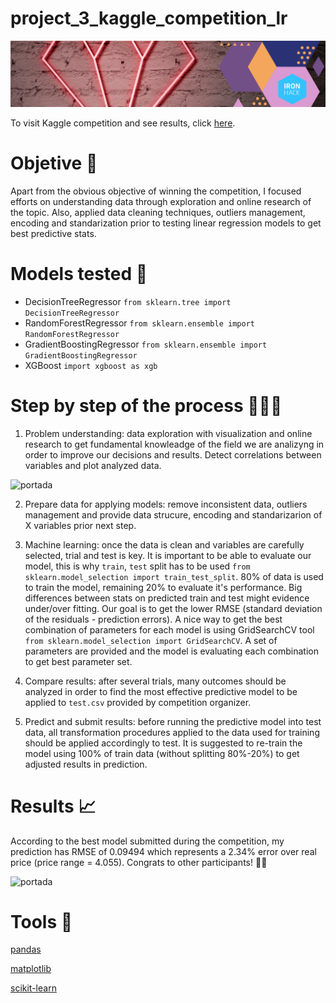 # project_3_kaggle_competition_lr
![portada](https://raw.githubusercontent.com/Ironhack-Part-Time-Enero2022/Kaggle_competition/master/images/PORTADA.jpg)

To visit Kaggle competition and see results, click [here](https://www.kaggle.com/competitions/diamonds-part-datamad0122).

# Objetive 🎯
Apart from the obvious objective of winning the competition, I focused efforts on understanding data through exploration and online research of the topic. Also, applied data cleaning techniques, outliers management, encoding and standarization prior to testing linear regression models to get best predictive stats.

# Models tested 🤖
- DecisionTreeRegressor `from sklearn.tree import DecisionTreeRegressor`
- RandomForestRegressor `from sklearn.ensemble import RandomForestRegressor`
- GradientBoostingRegressor `from sklearn.ensemble import GradientBoostingRegressor`
- XGBoost `import xgboost as xgb`

# Step by step of the process 🏃🏽‍♂️
1. Problem understanding: data exploration with visualization and online research to get fundamental knowleadge of the field we are analizyng in order to improve our decisions and results. Detect correlations between variables and plot analyzed data.

![portada](https://raw.githubusercontent.com/ferseguias/project_3/main/images/Screenshot%202022-05-26%20at%2021.56.01.png)

2. Prepare data for applying models: remove inconsistent data, outliers management and provide data strucure, encoding and standarizarion of X variables prior next step.

3. Machine learning: once the data is clean and variables are carefully selected, trial and test is key. It is important to be able to evaluate our model, this is why `train`, `test` split has to be used `from sklearn.model_selection import train_test_split`. 80% of data is used to train the model, remaining 20% to evaluate it's performance. Big differences between stats on predicted train and test might evidence under/over fitting. Our goal is to get the lower RMSE (standard deviation of the residuals - prediction errors). A nice way to get the best combination of parameters for each model is using GridSearchCV tool `from sklearn.model_selection import GridSearchCV`. A set of parameters are provided and the model is evaluating each combination to get best parameter set.

4. Compare results: after several trials, many outcomes should be analyzed in order to find the most effective predictive model to be applied to `test.csv` provided by competition organizer.

5. Predict and submit results: before running the predictive model into test data, all transformation procedures applied to the data used for training should be applied accordingly to test. It is suggested to re-train the model using 100% of train data (without splitting 80%-20%) to get adjusted results in prediction.

# Results 📈
According to the best model submitted during the competition, my prediction has RMSE of 0.09494 which represents a 2.34% error over real price (price range = 4.055). Congrats to other participants! 👏🏼

![portada](https://raw.githubusercontent.com/ferseguias/project_3/main/images/Screenshot%202022-05-26%20at%2022.07.19.png)

# Tools 🔧

[pandas](https://pandas.pydata.org/)

[matplotlib](https://matplotlib.org/)

[scikit-learn](https://scikit-learn.org/stable/)
